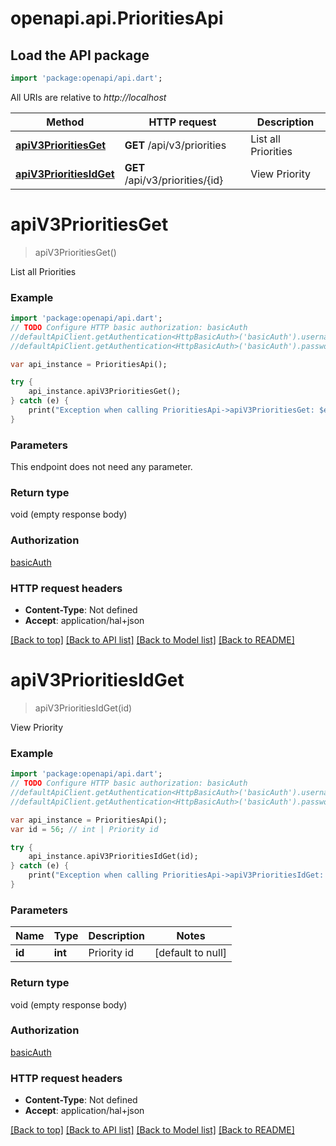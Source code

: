 # openapi.api.PrioritiesApi

## Load the API package
```dart
import 'package:openapi/api.dart';
```

All URIs are relative to *http://localhost*

Method | HTTP request | Description
------------- | ------------- | -------------
[**apiV3PrioritiesGet**](PrioritiesApi.md#apiV3PrioritiesGet) | **GET** /api/v3/priorities | List all Priorities
[**apiV3PrioritiesIdGet**](PrioritiesApi.md#apiV3PrioritiesIdGet) | **GET** /api/v3/priorities/{id} | View Priority


# **apiV3PrioritiesGet**
> apiV3PrioritiesGet()

List all Priorities

### Example 
```dart
import 'package:openapi/api.dart';
// TODO Configure HTTP basic authorization: basicAuth
//defaultApiClient.getAuthentication<HttpBasicAuth>('basicAuth').username = 'YOUR_USERNAME'
//defaultApiClient.getAuthentication<HttpBasicAuth>('basicAuth').password = 'YOUR_PASSWORD';

var api_instance = PrioritiesApi();

try { 
    api_instance.apiV3PrioritiesGet();
} catch (e) {
    print("Exception when calling PrioritiesApi->apiV3PrioritiesGet: $e\n");
}
```

### Parameters
This endpoint does not need any parameter.

### Return type

void (empty response body)

### Authorization

[basicAuth](../README.md#basicAuth)

### HTTP request headers

 - **Content-Type**: Not defined
 - **Accept**: application/hal+json

[[Back to top]](#) [[Back to API list]](../README.md#documentation-for-api-endpoints) [[Back to Model list]](../README.md#documentation-for-models) [[Back to README]](../README.md)

# **apiV3PrioritiesIdGet**
> apiV3PrioritiesIdGet(id)

View Priority

### Example 
```dart
import 'package:openapi/api.dart';
// TODO Configure HTTP basic authorization: basicAuth
//defaultApiClient.getAuthentication<HttpBasicAuth>('basicAuth').username = 'YOUR_USERNAME'
//defaultApiClient.getAuthentication<HttpBasicAuth>('basicAuth').password = 'YOUR_PASSWORD';

var api_instance = PrioritiesApi();
var id = 56; // int | Priority id

try { 
    api_instance.apiV3PrioritiesIdGet(id);
} catch (e) {
    print("Exception when calling PrioritiesApi->apiV3PrioritiesIdGet: $e\n");
}
```

### Parameters

Name | Type | Description  | Notes
------------- | ------------- | ------------- | -------------
 **id** | **int**| Priority id | [default to null]

### Return type

void (empty response body)

### Authorization

[basicAuth](../README.md#basicAuth)

### HTTP request headers

 - **Content-Type**: Not defined
 - **Accept**: application/hal+json

[[Back to top]](#) [[Back to API list]](../README.md#documentation-for-api-endpoints) [[Back to Model list]](../README.md#documentation-for-models) [[Back to README]](../README.md)

